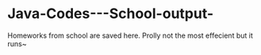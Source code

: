 # Java-Codes---School-output-
Homeworks from school are saved here.
Prolly not the most effecient but it runs~
